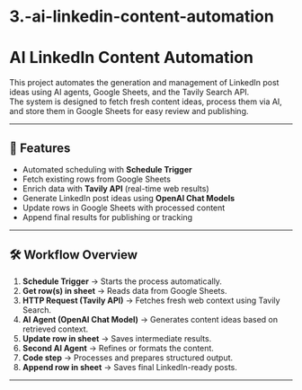 # 3.-ai-linkedin-content-automation
# AI LinkedIn Content Automation

This project automates the generation and management of LinkedIn post ideas using AI agents, Google Sheets, and the Tavily Search API.  
The system is designed to fetch fresh content ideas, process them via AI, and store them in Google Sheets for easy review and publishing.

---

## 🔧 Features
- Automated scheduling with **Schedule Trigger**  
- Fetch existing rows from Google Sheets  
- Enrich data with **Tavily API** (real-time web results)  
- Generate LinkedIn post ideas using **OpenAI Chat Models**  
- Update rows in Google Sheets with processed content  
- Append final results for publishing or tracking  

---

## 🛠️ Workflow Overview
1. **Schedule Trigger** → Starts the process automatically.  
2. **Get row(s) in sheet** → Reads data from Google Sheets.  
3. **HTTP Request (Tavily API)** → Fetches fresh web context using Tavily Search.  
4. **AI Agent (OpenAI Chat Model)** → Generates content ideas based on retrieved context.  
5. **Update row in sheet** → Saves intermediate results.  
6. **Second AI Agent** → Refines or formats the content.  
7. **Code step** → Processes and prepares structured output.  
8. **Append row in sheet** → Saves final LinkedIn-ready posts.  

---


